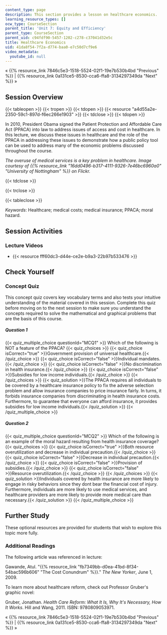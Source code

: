 ```yaml
---
content_type: page
description: This section provides a lesson on healthcare economics.
learning_resource_types: []
ocw_type: CourseSection
parent_title: 'Unit 7: Equity and Efficiency'
parent_type: CourseSection
parent_uid: c94fdf90-5457-1202-c278-c37041d32e5c
title: Healthcare Economics
uid: 41da8f54-7f2a-d774-baa0-e7c50d7cf9e6
video_metadata:
  youtube_id: null
---
```


« {{% resource_link 7846c5e3-1518-5524-02f1-19e7b530b4bd "Previous" %}} | {{% resource_link 0a131ce5-8530-cca6-ffa8-3134297349da "Next" %}} »

Session Overview
----------------

{{< tableopen >}}
{{< tropen >}}
{{< tdopen >}}
{{< resource "a4d55a2e-2350-59c1-897d-f6ec266e1903" >}}
{{< tdclose >}}
{{< tdopen >}}


In 2010, President Obama signed the Patient Protection and Affordable Care Act (PPACA) into law to address issues of access and cost in healthcare. In this lecture, we discuss these issues in healthcare and the role of the PPACA in addressing these issues to demonstrate how a public policy tool can be used to address many of the economic problems discussed throughout the course.

_The overuse of medical services is a key problem in healthcare. Image courtesy of {{% resource_link "16dd0496-b317-4111-9326-7e46bc6960a0" "University of Nottingham" %}} on Flickr._


{{< tdclose >}}

{{< trclose >}}

{{< tableclose >}}

_Keywords_: Healthcare; medical costs; medical insurance; PPACA; moral hazard.

Session Activities
------------------

### Lecture Videos

*   {{< resource fff60dc3-d44e-ce2e-b9a3-22b97b533476 >}}

Check Yourself
--------------

### Concept Quiz

This concept quiz covers key vocabulary terms and also tests your intuitive understanding of the material covered in this session. Complete this quiz before moving on to the next session to make sure you understand the concepts required to solve the mathematical and graphical problems that are the basis of this course.

##### Question 1
 {{< quiz_multiple_choice questionId="MCQ1" >}} Which of the following is NOT a feature of the PPACA? {{< quiz_choices >}} {{< quiz_choice isCorrect="true" >}}Government provision of universal healthcare.{{< /quiz_choice >}} {{< quiz_choice isCorrect="false" >}}Individual mandates.{{< /quiz_choice >}} {{< quiz_choice isCorrect="false" >}}No discrimination in health insurance.{{< /quiz_choice >}} {{< quiz_choice isCorrect="false" >}}Subsidies for low income individuals.{{< /quiz_choice >}} {{< /quiz_choices >}} {{< quiz_solution >}}The PPACA requires all individuals to be covered by a healthcare insurance policy to fix the adverse selection problem and allow insurance companies to price insurance fairly. In turns, it forbids insurance companies from discriminating in health insurance costs. Furthermore, to guarantee that everyone can afford insurance, it provides subsidies for low income individuals.{{< /quiz_solution >}} {{< /quiz_multiple_choice >}}
##### Question 2
 {{< quiz_multiple_choice questionId="MCQ2" >}} Which of the following is an example of the moral hazard resulting from health insurance coverage? {{< quiz_choices >}} {{< quiz_choice isCorrect="true" >}}Both resource overutilization and decrease in individual precaution.{{< /quiz_choice >}} {{< quiz_choice isCorrect="false" >}}Decrease in individual precaution.{{< /quiz_choice >}} {{< quiz_choice isCorrect="false" >}}Provision of subsidies.{{< /quiz_choice >}} {{< quiz_choice isCorrect="false" >}}Resource overutilization.{{< /quiz_choice >}} {{< /quiz_choices >}} {{< quiz_solution >}}Individuals covered by health insurance are more likely to engage in risky behaviors since they dont bear the financial cost of injury. Furthermore, individuals are more likely to use medical services, and healthcare providers are more likely to provide more medical care than necessary.{{< /quiz_solution >}} {{< /quiz_multiple_choice >}}

Further Study
-------------

These optional resources are provided for students that wish to explore this topic more fully.

### Additional Readings

The following article was referenced in lecture:

Gawande, Atul. "{{% resource_link "fb7349bb-d0ea-41bd-8f34-54bac596b606" "The Cost Conundrum" %}}." _The New Yorker_, June 1, 2009.

To learn more about healthcare reform, check out Professor Gruber's graphic novel:

Gruber, Jonathan. _Health Care Reform: What It Is, Why It's Necessary, How It Works_. Hill and Wang, 2011. ISBN: 9780809053971.

« {{% resource_link 7846c5e3-1518-5524-02f1-19e7b530b4bd "Previous" %}} | {{% resource_link 0a131ce5-8530-cca6-ffa8-3134297349da "Next" %}} »